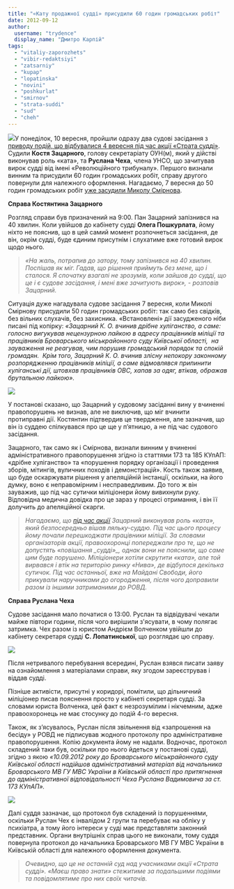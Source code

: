 ```yaml
---
title: "«Кату продажної судді» присудили 60 годин громадських робіт"
date: 2012-09-12
author: 
  username: "trydence"
  display_name: "Дмитро Карпій"
tags: 
  - "vitaliy-zaporozhets"
  - "vibir-redaktsiyi"
  - "zatsarniy"
  - "kupap"
  - "lopatinska"
  - "novini"
  - "poshkurlat"
  - "smirnov"
  - "strata-suddi"
  - "sud"
  - "cheh"
---
```


[![](https://mpz.brovary.org/wp-content/uploads/2012/09/Image00004.jpg)](https://mpz.brovary.org/wp-content/uploads/2012/09/Image00004.jpg)У понеділок, 10 вересня, пройшли одразу два судові засідання з [приводу подій, що відбувалися 4 вересня під час акції «Страта судді»](https://mpz.brovary.org/mirna-aktsiya-starata-suddi-zakinchilas-pobittyam-ta-zatrimannyami-yiyi-uchasnikiv-militsiyeyu/ "Мирна акція «Страта судді» закінчилась побиттям та затриманнями її учасників міліцією"). Судили **Костя Зацарного**, голову секретаріату ОУН(м), який у дійстві виконував роль «ката», та **Руслана Чеха**, члена УНСО, що зачитував вирок судді від імені «Революційного трибуналу». Першого визнали винним та присудили 60 годин громадських робіт, справу другого повернули для належного оформлення. Нагадаємо, 7 вересня до 50 годин громадських робіт [уже засудили Миколу Смірнова](https://mpz.brovary.org/uchasnika-mirnoyi-aktsiyi-strata-suddi-zasudili-do-50-godin-vipravnih-robit/ "Учасника мирної акції «Страта судді» засудили до 50 годин виправних робіт").

**Справа Костянтина Зацарного**

Розгляд справи був призначений на 9:00. Пан Зацарний запізнився на 40 хвилин. Коли увійшов до кабінету судді **Олега Пошкурлата**, йому ніхто не пояснив, що в цей самий момент розпочнеться засідання, де він, окрім судді, буде єдиним присутнім і слухатиме вже готовий вирок щодо нього.

> _«На жаль, потрапив до затору, тому запізнився на 40 хвилин. Поспішав як міг. Гадав, що рішення приймуть без мене, що і сталося. Я спочатку взагалі не зрозумів, коли зайшов до_ _судді, що це і є судове засідання, і мені вже зачитують вирок», - розповів Зацарний._

Ситуація дуже нагадувала судове засідання 7 вересня, коли Миколі Смірнову присудили 50 годин громадських робіт: так само без свідків, без вільних слухачів, без захисника. «Встановлені» дії засудженого ніби писані під копірку: _«Зацарний К. О. вчинив дрібне хуліганство, а саме: голосно вигукував нецензурною лайкою в адресу працівників міліції та працівників Броварського міськрайонного суду Київської області,  на зауваження не реагував, чим порушив громадський порядок та спокій громадян.  Крім того, Зацарний К. О. вчинив злісну непокору законному розпорядженню працівників міліції, а саме відмовлявся припинити хуліганські дії, штовхав працівників ОВС, хапав за одяг, втікав, ображав брутальною лайкою»._

[![](https://mpz.brovary.org/wp-content/uploads/2012/09/dok2.jpg)](https://mpz.brovary.org/wp-content/uploads/2012/09/dok2.jpg)

У постанові сказано, що Зацарний у судовому засіданні вину у вчиненні правопорушень не визнав, але не виключив, що міг вчинити протиправні дії. Костянтин підтвердив це твердження, але зазначив, що він із суддею спілкувався про це ще у п’ятницю, а не під час судового засідання.

Зацарного, так само як і Смірнова, визнали винним у вчиненні адміністративного правопорушення згідно із статтями 173 та 185 КУпАП: «дрібне хуліганство» та «порушення порядку організації і проведення зборів, мітингів, вуличних походів і демонстрацій». Кость також заявив, що буде оскаржувати рішення у апеляційній інстанції, оскільки, на його думку, воно є неправомірним і несправедливим. До того ж він зауважив, що під час сутички міліціонери йому вивихнули руку. Відповідна медична довідка про це зараз у процесі отримання, і він її долучить до апеляційної скарги.

> _Нагадаємо, що [під час акції](https://mpz.brovary.org/mirna-aktsiya-starata-suddi-zakinchilas-pobittyam-ta-zatrimannyami-yiyi-uchasnikiv-militsiyeyu/) Зацарний виконував роль «ката», який безпосередньо вішав ляльку-__суддю. Під час цього процесу йому почали перешкоджати працівники міліції. За словами організаторів акції, правоохоронці попереджали про те, що не допустять «повішання_ _судді»__, однак вони не пояснили, що саме цим буде порушено. Міліціонери хотіли скрутити «ката», але той вирвався і втік на територію ринку «Нива», де відбулося декілька сутичок. Під час останньої, вже на Майдані Свободи, його прикували наручниками до огородження, після чого доправили разом із іншими затриманими до РОВД._

**Справа Руслана Чеха**

Судове засідання мало початися о 13:00. Руслан та відвідувачі чекали майже півтори години, після чого вирішили з'ясувати, в чому полягає затримка. Чех разом із юристом Андрієм Волченком увійшли до кабінету секретаря судді **С. Лопатинської**, що розглядає цю справу.

[![](https://mpz.brovary.org/wp-content/uploads/2012/09/Image00006.jpg)](https://mpz.brovary.org/wp-content/uploads/2012/09/Image00006.jpg)

Після нетривалого перебування всередині, Руслан взявся писати заяву на ознайомлення з матеріалами справи, яку згодом зареєстрував і віддав судді.

Пізніше активісти, присутні у коридорі, помітили, що дільничний міліціонер писав пояснення просто у кабінеті секретаря судді. За словами юриста Волченка, цей факт є незрозумілим і нікчемним, адже правоохоронець не має стосунку до подій 4-го вересня.

Також, як з’ясувалось, Руслан після звільнення від «запрошення на бесіду» у РОВД не підписував жодного протоколу про адміністративне правопорушення. Копію документа йому не надали. Водночас, протокол складений таки був, оскільки про нього йдеться у постанові судді, згідно з якою _«10.09.2012 року до Броварського міськрайонного суду Київської області надійшов адміністративний матеріал від начальника Броварського МВ ГУ МВС України в Київській області про притягнення до адміністративної відповідальності Чеха Руслана Вадимовича за ст. 173 КУпАП»._

[![](https://mpz.brovary.org/wp-content/uploads/2012/09/dok1.jpg)](https://mpz.brovary.org/wp-content/uploads/2012/09/dok1.jpg)

Далі суддя зазначає, що протокол був складений із порушеннями, оскільки Руслан Чех є інвалідом 2 групи та перебуває на обліку у психіатра, а тому його інтереси у суді має представляти законний представник. Органи внутрішніх справ цього не виконали, тому суддя повернула протокол до начальника Броварського МВ ГУ МВС України в Київській області для належного оформлення документа.

> _Очевидно, що це не останній суд над учасниками акції «Страта судді». «Маєш право знати» стежитиме за подальшими подіями та повідомлятиме про них своїх читачів._
